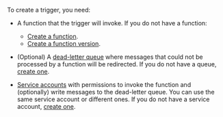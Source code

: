 To create a trigger, you need:

* A function that the trigger will invoke. If you do not have a function:

   * [Create a function](../../functions/operations/function/function-create.md).
   * [Create a function version](../../functions/operations/function/version-manage.md).

* (Optional) A [dead-letter queue](../../functions/concepts/dlq.md) where messages that could not be processed by a function will be redirected. If you do not have a queue, [create one](../../message-queue/operations/message-queue-new-queue.md).

* [Service accounts](../../iam/concepts/users/service-accounts.md) with permissions to invoke the function and (optionally) write messages to the dead-letter queue. You can use the same service account or different ones. If you do not have a service account, [create one](../../iam/operations/sa/create.md).
